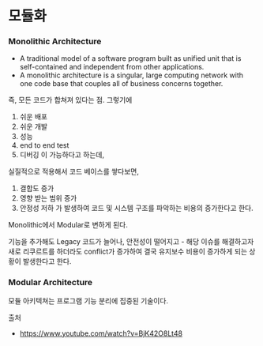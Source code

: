 # 모듈화

### Monolithic Architecture
- A traditional model of a software program built as unified unit that is self-contained and independent from other applications.
- A monolithic architecture is a singular, large computing network with one code base that couples all of business concerns together.

즉, 모든 코드가 합쳐져 있다는 점.
그렇기에
1. 쉬운 배포
2. 쉬운 개발
3. 성능
4. end to end test
5. 디버깅
이 가능하다고 하는데, 

실질적으로 적용해서 코드 베이스를 쌓다보면,
1. 결합도 증가
2. 영향 받는 범위 증가
3. 안정성 저하
가 발생하여 코드 및 시스템 구조를 파악하는 비용의 증가한다고 한다.

Monolithic에서 Modular로 변하게 된다.

기능을 추가해도 Legacy 코드가 늘어나, 안전성이 떨어지고 -
해당 이슈를 해결하고자 새로 리쿠르트를 하더라도 conflict가 증가하여 결국 유지보수 비용이 증가하게 되는 상황이 발생한다고 한다.

### Modular Architecture

모듈 아키텍쳐는 프로그램 기능 분리에 집중된 기술이다.



출처
- https://www.youtube.com/watch?v=BjK42O8Lt48